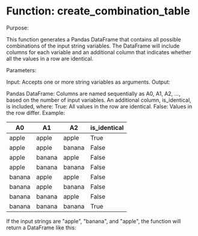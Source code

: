 # Function: create_combination_table
Purpose:

This function generates a Pandas DataFrame that contains all possible combinations of the input string variables. The DataFrame will include columns for each variable and an additional column that indicates whether all the values in a row are identical.

Parameters:

Input: Accepts one or more string variables as arguments.
Output:

Pandas DataFrame:
Columns are named sequentially as A0, A1, A2, ..., based on the number of input variables.
An additional column, is_identical, is included, where:
True: All values in the row are identical.
False: Values in the row differ.
Example:

| A0    | A1    | A2    | is_identical |
|-------|-------|-------|--------------|
| apple | apple | apple | True         |
| apple | apple | banana| False        |
| apple | banana| apple | False        |
| apple | banana| banana| False        |
| banana| apple | apple | False        |
| banana| apple | banana| False        |
| banana| banana| apple | False        |
| banana| banana| banana| True         |


If the input strings are "apple", "banana", and "apple", the function will return a DataFrame like this:

